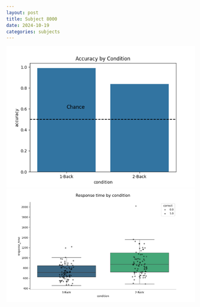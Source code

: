 ```yaml
---
layout: post
title: Subject 8000
date: 2024-10-19
categories: subjects
---
```


![](data/8000/run-18/8000_ATS_acc.png)
![](data/8000/run-18/8000_ATS_rt.png)
